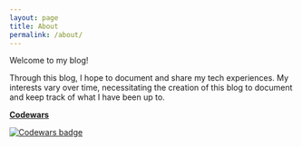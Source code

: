 ```yaml
---
layout: page
title: About
permalink: /about/
---
```


Welcome to my blog! 

Through this blog, I hope to document and share my tech experiences. My interests vary over time, necessitating the creation of this blog to document and keep track of what I have been up to. 

[**Codewars**](www.codewars.com/r/eEMWJA)

[![Codewars badge](https://www.codewars.com/users/zyf0717/badges/large)](https://www.codewars.com/users/zyf0717)

